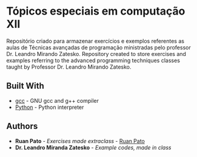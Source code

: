 # Tópicos especiais em computação XII

Repositório criado para armazenar exercícios e exemplos referentes as aulas de Técnicas avançadas de programação ministradas pelo professor Dr. Leandro Mirando Zatesko.
Repository created to store exercises and examples referring to the advanced programming techniques classes taught by Professor Dr. Leandro Mirando Zatesko.

## Built With

* [gcc](https://gcc.gnu.org/) - GNU gcc and g++ compiler
* [Python](https://www.python.org/) - Python interpreter

## Authors

* **Ruan Pato** - *Exercises made extraclass* - [Ruan Pato](https://github.com/ruanpato)
* **Dr. Leandro Miranda Zatesko** - *Example codes, made in class*